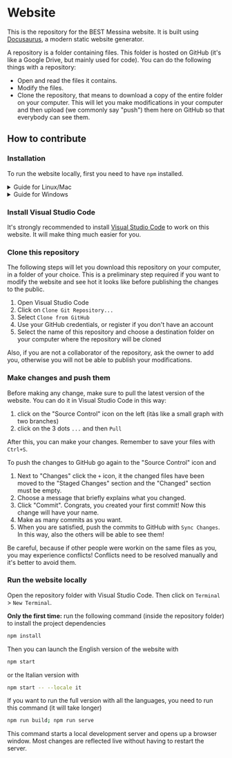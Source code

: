 # Website

This is the repository for the BEST Messina website. It is built using [Docusaurus](https://docusaurus.io/), a modern static website generator.

A repository is a folder containing files. This folder is hosted on GitHub (it's like a Google Drive, but mainly used for code). You can do the following things with a repository:

- Open and read the files it contains.
- Modify the files.
- Clone the repository, that means to download a copy of the entire folder on your computer. This will let you make modifications in your computer and then upload (we commonly say "push") them here on GitHub so that everybody can see them.

## How to contribute

### Installation

To run the website locally, first you need to have `npm` installed.

<details>
<summary>Guide for Linux/Mac</summary>

https://docs.npmjs.com/downloading-and-installing-node-js-and-npm#using-a-node-version-manager-to-install-nodejs-and-npm

</details>

<details>
<summary>Guide for Windows</summary>

### Open the PowerShell

1. Click on the Windows icon
2. Write PowerShell
3. Right-click and choose "Run as administrator"
4. A blue window will open

### Install FNM

Copy the following command on the PowerShell and run it pressing Enter

```bash
# installs fnm (Fast Node Manager)
winget install Schniz.fnm
```
When it finishes, close the PowerShell and reopen it as administrator.

### Install NPM

Then copy the following commands to the PowerShell and run them pressing Enter

```bash
# allow running scripts like yarn
Set-ExecutionPolicy Unrestricted

# configure fnm environment
fnm env --use-on-cd | Out-String | Invoke-Expression
if (!(Test-Path -Path $PROFILE)) {
  New-Item -ItemType File -Path $PROFILE -Force
}
Add-Content -Path $profile -Value 'fnm env --use-on-cd | Out-String | Invoke-Expression'

# download and install Node.js
fnm use --install-if-missing 20

# verifies the right Node.js version is in the environment
node -v # should print `v20.16.0`

# verifies the right npm version is in the environment
npm -v # should print `10.8.1`
```
</details>

### Install Visual Studio Code

It's strongly recommended to install [Visual Studio Code](https://code.visualstudio.com/) to work on this website. It will make thing much easier for you.

### Clone this repository

The following steps will let you download this repository on your computer, in a folder of your choice. This is a preliminary step required if you want to modify the website and see hot it looks like before publishing the changes to the public.

1. Open Visual Studio Code
2. Click on `Clone Git Repository...`
3. Select `Clone from GitHub`
4. Use your GitHub credentials, or register if you don't have an account
5. Select the name of this repository and choose a destination folder on your computer where the repository will be cloned

Also, if you are not a collaborator of the repository, ask the owner to add you, otherwise you will not be able to publish your modifications.

### Make changes and push them

Before making any change, make sure to pull the latest version of the website. You can do it in Visual Studio Code in this way:
1. click on the "Source Control" icon on the left (itàs like a small graph with two branches)
2. click on the 3 dots `...` and then `Pull`

After this, you can make your changes. Remember to save your files with `Ctrl+S`.

To push the changes to GitHub go again to the "Source Control" icon and
1. Next to "Changes" click the `+` icon, it the changed files have been moved to the "Staged Changes" section and the "Changed" section must be empty.
2. Choose a message that briefly explains what you changed.
3. Click "Commit". Congrats, you created your first commit! Now this change will have your name.
4. Make as many commits as you want.
5. When you are satisfied, push the commits to GitHub with `Sync Changes`. In this way, also the others will be able to see them!

Be careful, because if other people were workin on the same files as you, you may experience conflicts! Conflicts need to be resolved manually and it's better to avoid them.

### Run the website locally

Open the repository folder with Visual Studio Code. Then click on `Terminal` > `New Terminal`.

**Only the first time:** run the following command (inside the repository folder) to install the project dependencies

```bash
npm install
```

Then you can launch the English version of the website with

```bash
npm start
```

or the Italian version with

```bash
npm start -- --locale it
```

If you want to run the full version with all the languages, you need to run this command (it will take longer)

```bash
npm run build; npm run serve
```

This command starts a local development server and opens up a browser window. Most changes are reflected live without having to restart the server.
